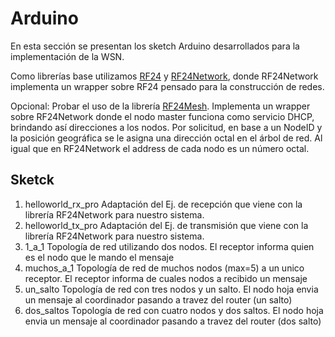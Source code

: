 # Arduino

En esta sección se presentan los sketch Arduino desarrollados para la implementación de la WSN.

Como librerías base utilizamos [RF24](https://github.com/nRF24/RF24) y [RF24Network](https://github.com/nRF24/RF24Network), donde RF24Network implementa un wrapper sobre RF24 pensado para la construcción de redes.

Opcional: Probar el uso de la librería [RF24Mesh](https://github.com/nRF24/RF24Mesh). Implementa un wrapper sobre RF24Network donde el nodo master
funciona como servicio DHCP, brindando así direcciones a los nodos. Por solicitud, en base a un NodeID y la posición geográfica se le asigna una dirección octal en el árbol
de red. Al igual que en RF24Network el address de cada nodo es un número octal.   

## Sketck

1.  helloworld_rx_pro
Adaptación del Ej. de recepción que viene con la librería RF24Network para nuestro sistema.
2.  helloworld_tx_pro
Adaptación del Ej. de transmisión que viene con la librería RF24Network para nuestro sistema.
3. 1_a_1
Topología de red utilizando dos nodos. El receptor informa quien es el nodo que le mando el mensaje
4. muchos_a_1
Topología de red de muchos nodos (max=5) a un unico receptor. El receptor informa de cuales nodos a recibido un mensaje
5. un_salto
Topología de red con tres nodos y un salto. El nodo hoja envia un mensaje al coordinador pasando a travez del router (un salto)
6. dos_saltos
Topología de red con cuatro nodos y dos saltos. El nodo hoja envia un mensaje al coordinador pasando a travez del router (dos salto)
